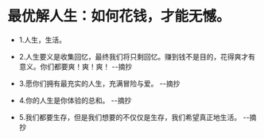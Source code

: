 # 最优解人生：如何花钱，才能无憾。

- 1.人生，生活。

- 2.人生要义是收集回忆，最终我们将只剩回忆。赚到钱不是目的，花得爽才有意义。你们都要爽！爽！爽！ --摘抄

- 3.愿你们拥有最充实的人生，充满冒险与爱。 --摘抄

- 4.你的人生是你体验的总和。 --摘抄

- 5.我们都要生存，但是我们想要的不仅仅是生存，我们希望真正地生活。 --摘抄
